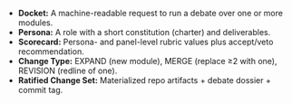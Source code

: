 * **Docket:** A machine-readable request to run a debate over one or more modules.
* **Persona:** A role with a short constitution (charter) and deliverables.
* **Scorecard:** Persona- and panel-level rubric values plus accept/veto recommendation.
* **Change Type:** EXPAND (new module), MERGE (replace ≥2 with one), REVISION (redline of one).
* **Ratified Change Set:** Materialized repo artifacts + debate dossier + commit tag.